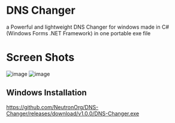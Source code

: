 # DNS Changer
 a Powerful and lightweight DNS Changer for windows made in C# (Windows Forms .NET Framework) in one portable exe file

# Screen Shots
![image](https://github.com/NeutronOrg/DNS-Changer/assets/96955087/09c21a90-fb5e-4869-82e9-808b4b678696)
![image](https://github.com/NeutronOrg/DNS-Changer/assets/96955087/630a6488-1724-440a-9f5d-2abaffaaa914)

## Windows Installation
https://github.com/NeutronOrg/DNS-Changer/releases/download/v1.0.0/DNS-Changer.exe
